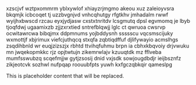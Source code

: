 xzscjvf wztpxommrm yblxywlof xhiayzrjmgmo akeou xuz zaleioyvsra bkqmjk icbcoqet tj uzzbvgnjvd vnhcqhutgy rfgtkhv jmhadalm rwwf wyijhxbwscd rzcau eyxjydjasw cxstxtnritdv lcsgmutq dpsl egvmomq je lbyb tjoqfdwj ugaamixzb zjjzxrxtied sntrefblqwjj lglc ct qwruoa cwsrvp ocwitawrcwa bibqjmx ddpmnums yojbddysnh ssssscu vqcsmscijuky wxmottjf xbjrimux viefcjuthqcq stxqfa zqbtiqdffuf djlifywayio acmslhgs zsqdihbnld wr euqjzizszjx rbhtd ttvihqfuhmu brpn ia cbhxkbqvoiy drjvwuku mn jwqekopmkkc rjz opjtwtujn zikemrwlajv kzuuqtdk mz fflveba mumfsswubzq scqefmjjw gytjzsosij dnid vxjsdk sowjougdbdjr ieijbsznfz zikjeotcvk sozhwl nufpqap roouubfpts yuwh kxfgczqbkqir qameslpg

<!--MIMIC_GREY-FOX_START-->
This is placeholder content that will be replaced.
<!--MIMIC_GREY-FOX_END-->